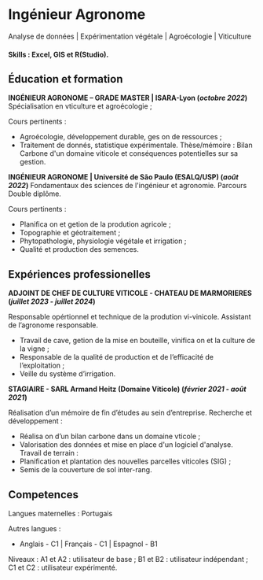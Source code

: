 # Ingénieur Agronome
Analyse de données | Expérimentation végétale | Agroécologie | Viticulture

#### Skills : Excel, GIS et R(Studio).

## Éducation et formation

**INGÉNIEUR AGRONOME – GRADE MASTER | ISARA-Lyon (_octobre 2022_)**
Spécialisation en vticulture et agroécologie ; 

Cours pertinents : 
- Agroécologie, développement durable, ges on de ressources ;
- Traitement de donnés, statistique expérimentale.
Thèse/mémoire : Bilan Carbone d'un domaine viticole et conséquences potentielles sur sa gestion.

**INGÉNIEUR AGRONOME | Université de São Paulo (ESALQ/USP) (_août 2022_)**
Fondamentaux des sciences de l'ingénieur et agronomie. 
Parcours Double diplôme.

Cours pertinents :
- Planifica on et getion de la prodution agricole ;
- Topographie et géotraitement ;
- Phytopathologie, physiologie végétale et irrigation ;
- Qualité et production des semences.

## Expériences professionelles 

**ADJOINT DE CHEF DE CULTURE VITICOLE - CHATEAU DE MARMORIERES (_juillet 2023 - juillet 2024_)**

Responsable opértionnel et technique de la prodution vi-vinicole. 
Assistant de l’agronome responsable.
- Travail de cave, getion de la mise en bouteille, vinifica on et la culture de la vigne ;
- Responsable de la qualité de production et de l’efficacité de l’exploitation ;
- Veille du système d’irrigation.

**STAGIAIRE - SARL Armand Heitz (Domaine Viticole) (_février 2021 - août 2021_)**

Réalisation d’un mémoire de fin d’études au sein d’entreprise. 
Recherche et développement : 
- Réalisa on d’un bilan carbone dans un domaine vticole ;
- Valorisation des données et mise en place d'un logiciel d'analyse.
Travail de terrain : 
- Planification et plantation des nouvelles parcelles viticoles (SIG) ;
- Semis de la couverture de sol inter-rang.
  
## Competences
Langues maternelles : Portugais

Autres langues : 
- Anglais - C1 | Français - C1 | Espagnol - B1

Niveaux : A1 et A2 : utilisateur de base ; B1 et B2 : utilisateur indépendant ; C1 et C2 : utilisateur expérimenté.
